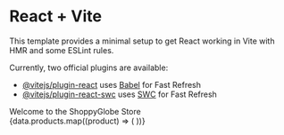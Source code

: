 # React + Vite

This template provides a minimal setup to get React working in Vite with HMR and some ESLint rules.

Currently, two official plugins are available:

- [@vitejs/plugin-react](https://github.com/vitejs/vite-plugin-react/blob/main/packages/plugin-react/README.md) uses [Babel](https://babeljs.io/) for Fast Refresh
- [@vitejs/plugin-react-swc](https://github.com/vitejs/vite-plugin-react-swc) uses [SWC](https://swc.rs/) for Fast Refresh
<div className='flex justify-center items-center w-[90vw] h-[70vh]'>Welcome to the ShoppyGlobe Store</div>
  <div className="grid grid-cols-3 gap-4">
      {data.products.map((product) => (
        <ProductItem key={product.id} product={product} addToCart={handleAddToCart} />
      ))}
    </div>